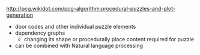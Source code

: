 http://pcg.wikidot.com/pcg-algorithm:procedural-puzzles-and-plot-generation

* door codes and other individual puzzle elements
* dependency graphs
  * changing its shape or procedurally place content required for puzzle
* can be combined with Natural language processing
